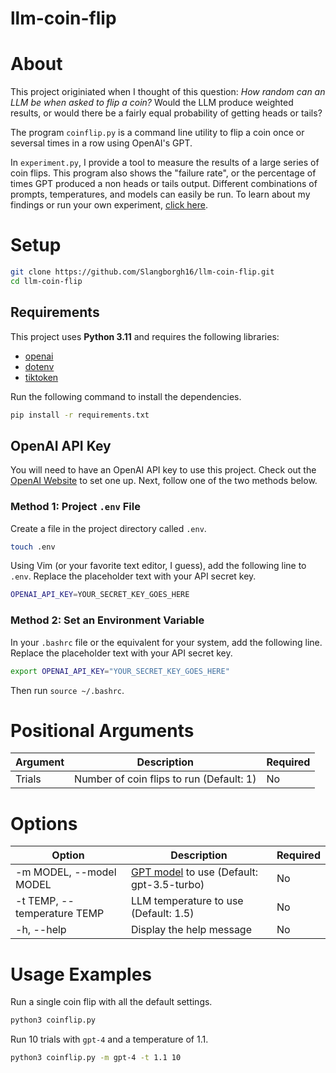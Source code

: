 # llm-coin-flip

# About
This project originiated when I thought of this question:
*How random can an LLM be when asked to flip a coin?*
Would the LLM produce weighted results, or would there be a fairly equal probability of getting heads or tails?

The program `coinflip.py` is a command line utility to flip a coin once or seversal times in a row using OpenAI's GPT.

In `experiment.py`, I provide a tool to measure the results of a large series of coin flips.
This program also shows the "failure rate", or the percentage of times GPT produced a non heads or tails output.
Different combinations of prompts, temperatures, and models can easily be run.
To learn about my findings or run your own experiment, [click here](experiment.md). 

# Setup
```bash
git clone https://github.com/Slangborgh16/llm-coin-flip.git
cd llm-coin-flip
```

## Requirements
This project uses **Python 3.11** and requires the following libraries:
- [openai](https://github.com/openai/openai-python)
- [dotenv](https://github.com/theskumar/python-dotenv)
- [tiktoken](https://github.com/openai/tiktoken)

Run the following command to install the dependencies.
```bash
pip install -r requirements.txt
```

## OpenAI API Key
You will need to have an OpenAI API key to use this project. Check out the [OpenAI Website](https://platform.openai.com/api-keys) to set one up. Next, follow one of the two methods below.

### Method 1: Project `.env` File
Create a file in the project directory called `.env`.
```bash
touch .env
```
Using Vim (or your favorite text editor, I guess), add the following line to `.env`. Replace the placeholder text with your API secret key.
```bash
OPENAI_API_KEY=YOUR_SECRET_KEY_GOES_HERE
```

### Method 2: Set an Environment Variable
In your `.bashrc` file or the equivalent for your system, add the following line. Replace the placeholder text with your API secret key.
```bash
export OPENAI_API_KEY="YOUR_SECRET_KEY_GOES_HERE"
```
Then run `source ~/.bashrc`.

# Positional Arguments
|**Argument**|**Description**|**Required**|
|---|---|---|
|Trials|Number of coin flips to run (Default: 1)|No|

# Options
|**Option**|**Description**|**Required**|
|---|---|---|
|-m MODEL, --model MODEL|[GPT model](https://platform.openai.com/docs/models/gpt-3-5) to use (Default: gpt-3.5-turbo)|No|
|-t TEMP, --temperature TEMP|LLM temperature to use (Default: 1.5)|No|
|-h, --help|Display the help message|No|

# Usage Examples
Run a single coin flip with all the default settings.
```bash
python3 coinflip.py
```

Run 10 trials with `gpt-4` and a temperature of 1.1.
```bash
python3 coinflip.py -m gpt-4 -t 1.1 10
```
